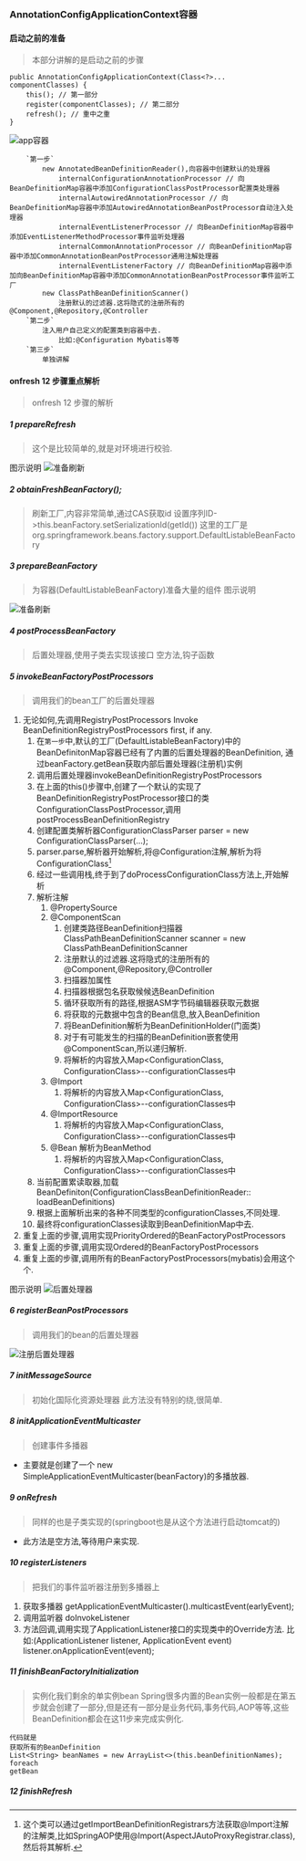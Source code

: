### AnnotationConfigApplicationContext容器

#### 启动之前的准备
> 本部分讲解的是启动之前的步骤

```
public AnnotationConfigApplicationContext(Class<?>... componentClasses) {
    this(); // 第一部分
    register(componentClasses); // 第二部分
    refresh(); // 重中之重
}
```

![app容器](../../../Images/programming/java/spring/Spring%20AnnotationConfigApplicationContext.png)
```
    `第一步` 
        new AnnotatedBeanDefinitionReader(),向容器中创建默认的处理器
            internalConfigurationAnnotationProcessor // 向BeanDefinitionMap容器中添加ConfigurationClassPostProcessor配置类处理器
            internalAutowiredAnnotationProcessor // 向BeanDefinitionMap容器中添加AutowiredAnnotationBeanPostProcessor自动注入处理器 
            internalEventListenerProcessor // 向BeanDefinitionMap容器中添加EventListenerMethodProcessor事件监听处理器
            internalCommonAnnotationProcessor // 向BeanDefinitionMap容器中添加CommonAnnotationBeanPostProcessor通用注解处理器
            internalEventListenerFactory // 向BeanDefinitionMap容器中添加向BeanDefinitionMap容器中添加CommonAnnotationBeanPostProcessor事件监听工厂 
        new ClassPathBeanDefinitionScanner()
            注册默认的过滤器.这将隐式的注册所有的@Component,@Repository,@Controller
    `第二步`
        注入用户自己定义的配置类到容器中去.
            比如:@Configuration Mybatis等等
    `第三步`
        单独讲解
```

#### onfresh 12 步骤重点解析
> onfresh 12 步骤的解析
##### 1 prepareRefresh
> 这个是比较简单的,就是对环境进行校验.

图示说明
![准备刷新](../../../Images/programming/java/spring/Spring-prepareRefresh.png)


##### 2 obtainFreshBeanFactory();
> 刷新工厂,内容非常简单,通过CAS获取id
> 设置序列ID->this.beanFactory.setSerializationId(getId())
> 这里的工厂是org.springframework.beans.factory.support.DefaultListableBeanFactory


##### 3 prepareBeanFactory
> 为容器(DefaultListableBeanFactory)准备大量的组件
图示说明

![准备刷新](../../../Images/programming/java/spring/Spring-prepareBeanFactory.png)

##### 4 postProcessBeanFactory
> 后置处理器,使用子类去实现该接口
> 空方法,钩子函数
 

##### 5 invokeBeanFactoryPostProcessors
> 调用我们的bean工厂的后置处理器
1. 无论如何,先调用RegistryPostProcessors Invoke BeanDefinitionRegistryPostProcessors first, if any.
   1. 在`第一步`中,默认的工厂(DefaultListableBeanFactory)中的BeanDefinitonMap容器已经有了内置的后置处理器的BeanDefinition, 通过beanFactory.getBean获取内部后置处理器(注册机)实例
   2. 调用后置处理器invokeBeanDefinitionRegistryPostProcessors
   3. 在上面的this()步骤中,创建了一个默认的实现了BeanDefinitionRegistryPostProcessor接口的类ConfigurationClassPostProcessor,调用postProcessBeanDefinitionRegistry
   4. 创建配置类解析器ConfigurationClassParser parser = new ConfigurationClassParser(...);
   5. parser.parse,解析器开始解析,将@Configuration注解,解析为将ConfigurationClass[^1]
   6. 经过一些调用栈,终于到了doProcessConfigurationClass方法上,开始解析
   7. 解析注解
      1. @PropertySource
      2. @ComponentScan
         1. 创建类路径BeanDefinition扫描器 ClassPathBeanDefinitionScanner scanner = new ClassPathBeanDefinitionScanner
         2. 注册默认的过滤器.这将隐式的注册所有的@Component,@Repository,@Controller
         3. 扫描器加属性
         4. 扫描器根据包名获取候候选BeanDefinition
         5. 循环获取所有的路径,根据ASM字节码编辑器获取元数据
         6. 将获取的元数据中包含的Bean信息,放入BeanDefinition
         7. 将BeanDefinition解析为BeanDefinitionHolder(门面类)
         8. 对于有可能发生的扫描的BeanDefinition嵌套使用@ComponentScan,所以递归解析.
         9. 将解析的内容放入Map<ConfigurationClass, ConfigurationClass>--configurationClasses中
      3. @Import
         1. 将解析的内容放入Map<ConfigurationClass, ConfigurationClass>--configurationClasses中
      4. @ImportResource
         1. 将解析的内容放入Map<ConfigurationClass, ConfigurationClass>--configurationClasses中
      5. @Bean 解析为BeanMethod
         1. 将解析的内容放入Map<ConfigurationClass, ConfigurationClass>--configurationClasses中
   8. 当前配置累读取器,加载BeanDefiniton(ConfigurationClassBeanDefinitionReader::
   loadBeanDefinitions)
   1. 根据上面解析出来的各种不同类型的configurationClasses,不同处理.
   2.  最终将configurationClasses读取到BeanDefinitionMap中去.
2.  重复上面的步骤,调用实现PriorityOrdered的BeanFactoryPostProcessors
3.  重复上面的步骤,调用实现Ordered的BeanFactoryPostProcessors
4.  重复上面的步骤,调用所有的BeanFactoryPostProcessors(mybatis)会用这个个.

图示说明
![后置处理器](../../../Images/programming/java/spring/Spring-后置处理器.png)


##### 6 registerBeanPostProcessors
> 调用我们的bean的后置处理器

![注册后置处理器](../../../Images/programming/java/spring/Spring-注册Bean的后置处理器.png)

##### 7 initMessageSource
> 初始化国际化资源处理器
> 此方法没有特别的绕,很简单.

##### 8 initApplicationEventMulticaster
> 创建事件多播器
* 主要就是创建了一个 new SimpleApplicationEventMulticaster(beanFactory)的多播放器.

##### 9 onRefresh
> 同样的也是子类实现的(springboot也是从这个方法进行启动tomcat的)
* 此方法是空方法,等待用户来实现.

##### 10 registerListeners
> 把我们的事件监听器注册到多播器上
1. 获取多播器 getApplicationEventMulticaster().multicastEvent(earlyEvent);
2. 调用监听器 doInvokeListener
3. 方法回调,调用实现了ApplicationListener接口的实现类中的Override方法.
    比如:(ApplicationListener listener, ApplicationEvent event) listener.onApplicationEvent(event);


##### 11 finishBeanFactoryInitialization
> 实例化我们剩余的单实例bean
> Spring很多内置的Bean实例一般都是在第五步就会创建了一部分,但是还有一部分是业务代码,事务代码,AOP等等,这些BeanDefinition都会在这11步来完成实例化.

```
代码就是
获取所有的BeanDefinition
List<String> beanNames = new ArrayList<>(this.beanDefinitionNames);
foreach 
getBean
```

##### 12 finishRefresh


[^1]: 这个类可以通过getImportBeanDefinitionRegistrars方法获取@Import注解的注解类,比如SpringAOP使用@Import(AspectJAutoProxyRegistrar.class),然后将其解析.